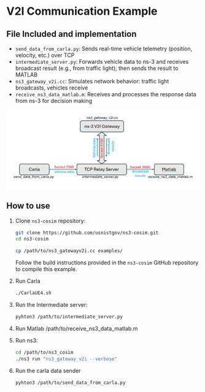 # V2I Communication Example

##  File Included and implementation

- `send_data_from_carla.py`: Sends real-time vehicle telemetry (position, velocity, etc.) over TCP
- `intermediate_server.py`: Forwards vehicle data to ns-3 and receives broadcast result (e.g., from traffic light); then sends the result to MATLAB
- `ns3_gateway_v2i.cc`: Simulates network behavior: traffic light broadcasts, vehicles receive
- `receive_ns3_data_matlab.m`: 	Receives and processes the response data from ns-3 for decision making

![V2I Co-simulation with CARLA, ns-3, and MATLAB](docs/implementation.png)


##  How to use

1. Clone `ns3-cosim` repository:

   ```bash
   git clone https://github.com/usnistgov/ns3-cosim.git
   cd ns3-cosim
   ```
   ```bash
   cp /path/to/ns3_gatewayv2i.cc examples/
   ```
   
   Follow the build instructions provided in the `ns3-cosim` GitHub repository to compile this example.

2. Run Carla

   ```bash
   ./CarlaUE4.sh
   ```

3. Run the Intermediate server:

   ```bash
   pyhton3 /path/to/intermediate_server.py
   ```


4. Run Matlab /path/to/receive_ns3_data_matlab.m
5. Run ns3:

   ```bash
   cd /path/to/ns3_cosim
   ./ns3 run "ns3_gateway_v2i --verbose"
   ```

6. Run the carla data sender

   ```bash
   pyhton3 /path/to/send_data_from_carla.py
   ```


